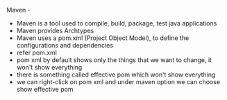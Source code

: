 Maven - 
* Maven is a tool used to compile, build, package, test java applications
* Maven provides Archtypes
* Maven uses a pom.xml (Project Object Model), to define the configurations and dependencies
* refer pom.xml
* pom xml by default shows only the things that we want to change, it won't show everything
* there is something called effective pom which won't show everything
* we can right-click on pom xml and under maven option we can choose show effective pom